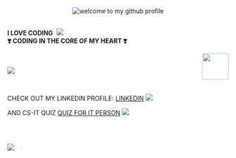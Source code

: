 <div align="center">
	<img src="[welcome-header.gif]https://drive.google.com/file/d/1Fby_mE0tXRDsMasvObeRFL_d6T8t1amx/view?usp=sharing" alt="welcome to my github profile">
	<br>
	<br>
</div>

**I LOVE CODING**&nbsp;&nbsp;![](cat-typing.gif)&nbsp;&nbsp;<br>
**❣️ CODING IN THE CORE OF MY HEART ❣️**

<img src="party-furby.gif" align="right" width="60">

<br>

![](under-construction.gif)

<br>

CHECK OUT MY LINKEDIN PROFILE: [LINKEDIN](https://www.linkedin.com/in/hardik-patel-0b3116287/) ![](hot.gif)

AND CS-IT QUIZ [QUIZ FOR IT PERSON](https://cs-it-quiz.pages.dev) ![](hot.gif)

<br>
<br>


![](flames.gif)
